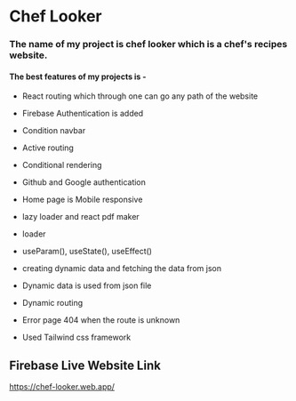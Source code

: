 # Chef Looker
### The name of my project is chef looker which is a chef's recipes website.
#### The best features of my projects is -
* React routing which through one can go any path of the website
* Firebase Authentication is added
* Condition navbar
* Active routing
* Conditional rendering
* Github and Google authentication
* Home page is Mobile responsive
* lazy loader and react pdf maker 
* loader
* useParam(), useState(), useEffect()
* creating dynamic data and fetching the data from json 
* Dynamic data is used from json file
* Dynamic routing
* Error page 404 when the route is unknown

* Used Tailwind css framework

## Firebase Live Website Link
https://chef-looker.web.app/
